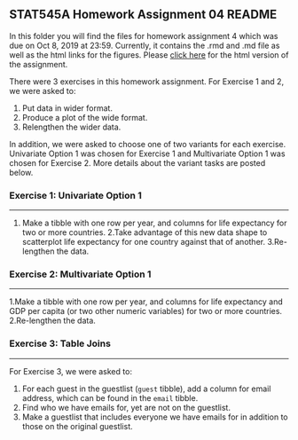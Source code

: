## STAT545A Homework Assignment 04 README


In this folder you will find the files for homework assignment 4 which was due on Oct 8, 2019 at 23:59. Currently, it contains the .rmd and .md file as well as the html links for the figures. Please [click here](https://stat545-ubc-hw-2019-20.github.io/stat545-hw-mksm1228/hw04/hw04_tidydata.html) for the html version of the assignment.

There were 3 exercises in this homework assignment. For Exercise 1 and 2, we were asked to:

1. Put data in wider format.
2. Produce a plot of the wide format. 
3. Relengthen the wider data.

In addition, we were asked to choose one of two variants for each exercise. Univariate Option 1 was chosen for Exercise 1 and Multivariate Option 1 was chosen for Exercise 2. More details about the variant tasks are posted below. 

### Exercise 1: Univariate Option 1

---------------------------------------

1. Make a tibble with one row per year, and columns for life expectancy for two or more countries.
2.Take advantage of this new data shape to scatterplot life expectancy for one country against that of another.
3.Re-lengthen the data.

### Exercise 2: Multivariate Option 1

---------------------------------------

1.Make a tibble with one row per year, and columns for life expectancy and GDP per capita (or two other numeric variables) for two or more countries.
2.Re-lengthen the data.

### Exercise 3: Table Joins

----------------------------------------

For Exercise 3, we were asked to:
1. For each guest in the guestlist (```guest``` tibble), add a column for email address, which can be found in the ```email``` tibble.
2. Find who we have emails for, yet are not on the guestlist.
3. Make a guestlist that includes everyone we have emails for in addition to those on the original guestlist.